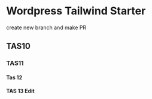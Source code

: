 # Wordpress Tailwind Starter

create new branch and make PR
## TAS10

### TAS11


#### Tas 12

#### TAS 13 Edit
